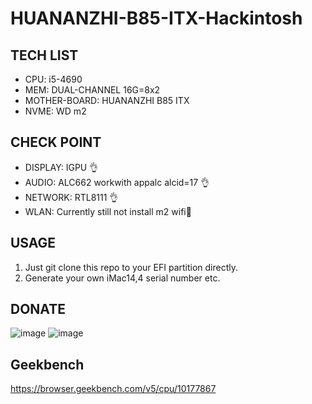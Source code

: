# HUANANZHI-B85-ITX-Hackintosh 

## TECH LIST
- CPU: i5-4690
- MEM: DUAL-CHANNEL 16G=8x2
- MOTHER-BOARD: HUANANZHI B85 ITX
- NVME: WD m2

## CHECK POINT
- DISPLAY: IGPU 👌
- AUDIO: ALC662 workwith appalc alcid=17 👌
- NETWORK: RTL8111 👌
- WLAN: Currently still not install m2 wifi🤫

## USAGE
1. Just git clone this repo to your EFI partition directly.
2. Generate your own iMac14,4 serial number etc.

## DONATE
![image](https://user-images.githubusercontent.com/10944370/136166690-2ffc29ee-b9e7-4efa-be53-062221553970.png)
![image](https://user-images.githubusercontent.com/10944370/136166714-e84451fb-fd9b-481c-9ef0-d816b7a20ded.png)


## Geekbench
https://browser.geekbench.com/v5/cpu/10177867
